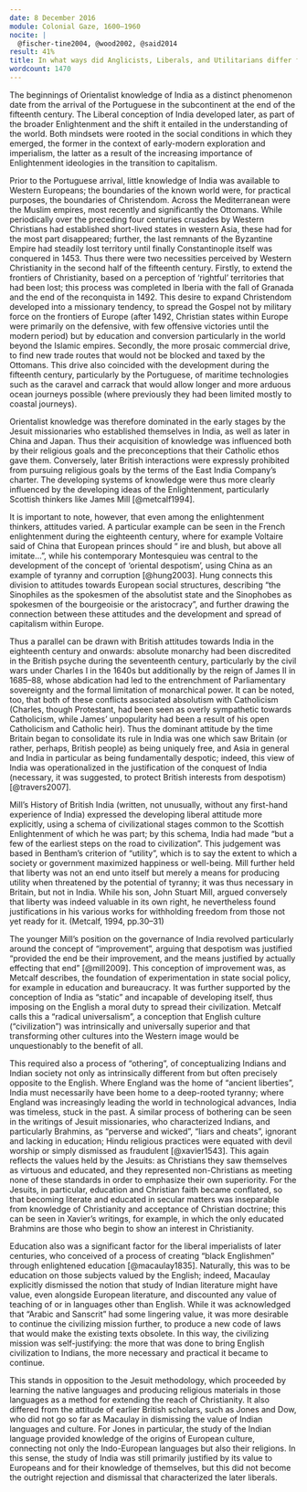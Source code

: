 ```yaml
---
date: 8 December 2016
module: Colonial Gaze, 1600–1960
nocite: |
  @fischer-tine2004, @wood2002, @said2014
result: 41%
title: In what ways did Anglicists, Liberals, and Utilitarians differ from ‘Orientalists’ in their attitudes and understandings of society, religion and culture in South Asia?
wordcount: 1470
---
```


The beginnings of Orientalist knowledge of India as a distinct phenomenon date from the arrival of the Portuguese in the subcontinent at the end of the fifteenth century. The Liberal conception of India developed later, as part of the broader Enlightenment and the shift it entailed in the understanding of the world. Both mindsets were rooted in the social conditions in which they emerged, the former in the context of early-modern exploration and imperialism, the latter as a result of the increasing importance of Enlightenment ideologies in the transition to capitalism.

Prior to the Portuguese arrival, little knowledge of India was available to Western Europeans; the boundaries of the known world were, for practical purposes, the boundaries of Christendom. Across the Mediterranean were the Muslim empires, most recently and significantly the Ottomans. While periodically over the preceding four centuries crusades by Western Christians had established short-lived states in western Asia, these had for the most part disappeared; further, the last remnants of the Byzantine Empire had steadily lost territory until finally Constantinople itself was conquered in 1453. Thus there were two necessities perceived by Western Christianity in the second half of the fifteenth century. Firstly, to extend the frontiers of Christianity, based on a perception of ‘rightful’ territories that had been lost; this process was completed in Iberia with the fall of Granada and the end of the reconquista in 1492. This desire to expand Christendom developed into a missionary tendency, to spread the Gospel not by military force on the frontiers of Europe (after 1492, Christian states within Europe were primarily on the defensive, with few offensive victories until the modern period) but by education and conversion particularly in the world beyond the Islamic empires. Secondly, the more prosaic commercial drive, to find new trade routes that would not be blocked and taxed by the Ottomans. This drive also coincided with the development during the fifteenth century, particularly by the Portuguese, of maritime technologies such as the caravel and carrack that would allow longer and more arduous ocean journeys possible (where previously they had been limited mostly to coastal journeys).

Orientalist knowledge was therefore dominated in the early stages by the Jesuit missionaries who established themselves in India, as well as later in China and Japan. Thus their acquisition of knowledge was influenced both by their religious goals and the preconceptions that their Catholic ethos gave them. Conversely, later British interactions were expressly prohibited from pursuing religious goals by the terms of the East India Company’s charter. The developing systems of knowledge were thus more clearly influenced by the developing ideas of the Enlightenment, particularly Scottish thinkers like James Mill [@metcalf1994].

It is important to note, however, that even among the enlightenment thinkers, attitudes varied. A particular example can be seen in the French enlightenment during the eighteenth century, where for example Voltaire said of China that European princes should “ ire and blush, but above all imitate…”, while his contemporary Montesquieu was central to the development of the concept of ‘oriental despotism’, using China as an example of tyranny and corruption [@hung2003]. Hung connects this division to attitudes towards European social structures, describing “the Sinophiles as the spokesmen of the absolutist state and the Sinophobes as spokesmen of the bourgeoisie or the aristocracy”, and further drawing the connection between these attitudes and the development and spread of capitalism within Europe.

Thus a parallel can be drawn with British attitudes towards India in the eighteenth century and onwards: absolute monarchy had been discredited in the British psyche during the seventeenth century, particularly by the civil wars under Charles I in the 1640s but additionally by the reign of James II in 1685–88, whose abdication had led to the entrenchment of Parliamentary sovereignty and the formal limitation of monarchical power. It can be noted, too, that both of these conflicts associated absolutism with Catholicism (Charles, though Protestant, had been seen as overly sympathetic towards Catholicism, while James’ unpopularity had been a result of his open Catholicism and Catholic heir). Thus the dominant attitude by the time Britain began to consolidate its rule in India was one which saw Britain (or rather, perhaps, British people) as being uniquely free, and Asia in general and India in particular as being fundamentally despotic; indeed, this view of India was operationalized in the justification of the conquest of India (necessary, it was suggested, to protect British interests from despotism) [@travers2007].

Mill’s History of British India (written, not unusually, without any first-hand experience of India) expressed the developing liberal attitude more explicitly, using a schema of civilizational stages common to the Scottish Enlightenment of which he was part; by this schema, India had made “but a few of the earliest steps on the road to civilization”. This judgement was based in Bentham’s criterion of “utility”, which is to say the extent to which a society or government maximized happiness or well-being. Mill further held that liberty was not an end unto itself but merely a means for producing utility when threatened by the potential of tyranny; it was thus necessary in Britain, but not in India. While his son, John Stuart Mill, argued conversely that liberty was indeed valuable in its own right, he nevertheless found justifications in his various works for withholding freedom from those not yet ready for it. (Metcalf, 1994, pp.30–31)

The younger Mill’s position on the governance of India revolved particularly around the concept of “improvement”, arguing that despotism was justified “provided the end be their improvement, and the means justified by actually effecting that end” [@mill2009]. This conception of improvement was, as Metcalf describes, the foundation of experimentation in state social policy, for example in education and bureaucracy. It was further supported by the conception of India as “static” and incapable of developing itself, thus imposing on the English a moral duty to spread their civilization. Metcalf calls this a “radical universalism”, a conception that English culture (“civilization”) was intrinsically and universally superior and that transforming other cultures into the Western image would be unquestionably to the benefit of all.

This required also a process of “othering”, of conceptualizing Indians and Indian society not only as intrinsically different from but often precisely opposite to the English. Where England was the home of “ancient liberties”, India must necessarily have been home to a deep-rooted tyranny; where England was increasingly leading the world in technological advances, India was timeless, stuck in the past. A similar process of bothering can be seen in the writings of Jesuit missionaries, who characterized Indians, and particularly Brahmins, as “perverse and wicked”, “liars and cheats”, ignorant and lacking in education; Hindu religious practices were equated with devil worship or simply dismissed as fraudulent [@xavier1543]. This again reflects the values held by the Jesuits: as Christians they saw themselves as virtuous and educated, and they represented non-Christians as meeting none of these standards in order to emphasize their own superiority. For the Jesuits, in particular, education and Christian faith became conflated, so that becoming literate and educated in secular matters was inseparable from knowledge of Christianity and acceptance of Christian doctrine; this can be seen in Xavier’s writings, for example, in which the only educated Brahmins are those who begin to show an interest in Christianity.

Education also was a significant factor for the liberal imperialists of later centuries, who conceived of a process of creating “black Englishmen” through enlightened education [@macaulay1835]. Naturally, this was to be education on those subjects valued by the English; indeed, Macaulay explicitly dismissed the notion that study of Indian literature might have value, even alongside European literature, and discounted any value of teaching of or in languages other than English. While it was acknowledged that “Arabic and Sanscrit” had some lingering value, it was more desirable to continue the civilizing mission further, to produce a new code of laws that would make the existing texts obsolete. In this way, the civilizing mission was self-justifying: the more that was done to bring English civilization to Indians, the more necessary and practical it became to continue.

This stands in opposition to the Jesuit methodology, which proceeded by learning the native languages and producing religious materials in those languages as a method for extending the reach of Christianity. It also differed from the attitude of earlier British scholars, such as Jones and Dow, who did not go so far as Macaulay in dismissing the value of Indian languages and culture. For Jones in particular, the study of the Indian language provided knowledge of the origins of European culture, connecting not only the Indo-European languages but also their religions. In this sense, the study of India was still primarily justified by its value to Europeans and for their knowledge of themselves, but this did not become the outright rejection and dismissal that characterized the later liberals.
